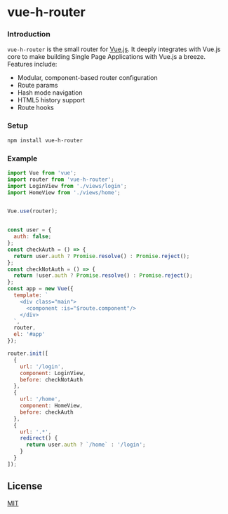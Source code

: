 # vue-h-router

### Introduction

`vue-h-router` is the small router for [Vue.js](http://vuejs.org). It deeply integrates with Vue.js core to make building Single Page Applications with Vue.js a breeze. Features include:

- Modular, component-based router configuration
- Route params
- Hash mode navigation
- HTML5 history support
- Route hooks

### Setup

``` bash
npm install vue-h-router
```

### Example

``` javascript
import Vue from 'vue';
import router from 'vue-h-router';
import LoginView from './views/login';
import HomeView from './views/home';


Vue.use(router);


const user = {
  auth: false;
};
const checkAuth = () => {
  return user.auth ? Promise.resolve() : Promise.reject();
};
const checkNotAuth = () => {
  return !user.auth ? Promise.resolve() : Promise.reject();
};
const app = new Vue({
  template: `
    <div class="main">
      <component :is="$route.component"/>
    </div>
  `,
  router,
  el: '#app'
});

router.init([
  {
    url: '/login',
    component: LoginView,
    before: checkNotAuth
  },
  {
    url: '/home',
    component: HomeView,
    before: checkAuth
  },
  {
    url: '.*',
    redirect() {
      return user.auth ? `/home` : '/login';
    }
  }
]);
```



## License

[MIT](http://opensource.org/licenses/MIT)
